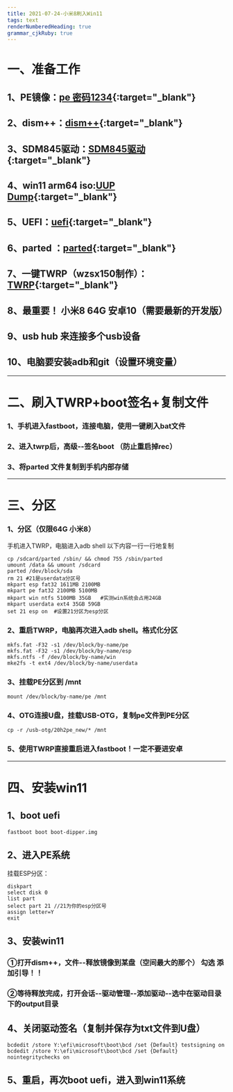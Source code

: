 ```yaml
---
title: 2021-07-24-小米8刷入Win11
tags: text
renderNumberedHeading: true
grammar_cjkRuby: true
---
```


# 一、准备工作  
## 1、PE镜像：[pe 密码1234](https://pan.adycloud.com/s/aOWuO){:target="_blank"}    
## 2、dism++：[dism++](http://www.chuyu.me/zh-Hans/index.html){:target="_blank"}      
## 3、SDM845驱动：[SDM845驱动](https://github.com/edk2-porting/WOA-Drivers){:target="_blank"}       
## 4、win11 arm64 iso:[UUP Dump](https://uupdump.net/?lang=zh-cn){:target="_blank"}      
## 5、UEFI：[uefi](https://github.com/edk2-porting/edk2-sdm845/releases){:target="_blank"}      
## 6、parted  ：[parted](https://wwa.lanzoui.com/izy3qrsd8ab){:target="_blank"}  
## 7、一键TWRP（wzsx150制作）：[TWRP](https://wwa.lanzoui.com/icFdWrsd98f){:target="_blank"}  
## 8、最重要！ 小米8  64G 安卓10（需要最新的开发版）
## 9、usb hub 来连接多个usb设备 
## 10、电脑要安装adb和git（设置环境变量）


----------
# 二、刷入TWRP+boot签名+复制文件
### 1、手机进入fastboot，连接电脑，使用一键刷入bat文件  
### 2、进入twrp后，高级--签名boot （防止重启掉rec）
### 3、将parted 文件复制到手机内部存储


----------

# 三、分区  
### 1、分区（仅限64G 小米8） 
手机进入TWRP，电脑进入adb shell
以下内容一行一行地复制
``` 
cp /sdcard/parted /sbin/ && chmod 755 /sbin/parted
umount /data && umount /sdcard
parted /dev/block/sda
rm 21 #21是userdata分区号
mkpart esp fat32 1611MB 2100MB
mkpart pe fat32 2100MB 5100MB
mkpart win ntfs 5100MB 35GB   #实测win系统会占用24GB
mkpart userdata ext4 35GB 59GB  
set 21 esp on  #设置21分区为esp分区
```
### 2、重启TWRP，电脑再次进入adb shell。格式化分区

``` 
mkfs.fat -F32 -s1 /dev/block/by-name/pe
mkfs.fat -F32 -s1 /dev/block/by-name/esp
mkfs.ntfs -f /dev/block/by-name/win
mke2fs -t ext4 /dev/block/by-name/userdata
```
### 3、挂载PE分区到 /mnt

``` 
mount /dev/block/by-name/pe /mnt
```
### 4、OTG连接U盘，挂载USB-OTG，复制pe文件到PE分区

``` 
cp -r /usb-otg/20h2pe_new/* /mnt
```
### 5、使用TWRP直接重启进入fastboot！一定不要进安卓


----------

# 四、安装win11
## 1、boot uefi
``` 
fastboot boot boot-dipper.img
```
## 2、进入PE系统  
挂载ESP分区：  

``` 
diskpart
select disk 0
list part
select part 21 //21为你的esp分区号
assign letter=Y
exit
```
## 3、安装win11
### ①打开dism++，文件--释放镜像到某盘（空间最大的那个） **勾选 添加引导！！**  
### ②等待释放完成，打开会话--驱动管理--添加驱动--选中在驱动目录下的output目录  

## 4、关闭驱动签名（复制并保存为txt文件到U盘）

``` 
bcdedit /store Y:\efi\microsoft\boot\bcd /set {Default} testsigning on
bcdedit /store Y:\efi\microsoft\boot\bcd /set {Default} nointegritychecks on
```
## 5、重启，再次boot uefi，进入到win11系统
